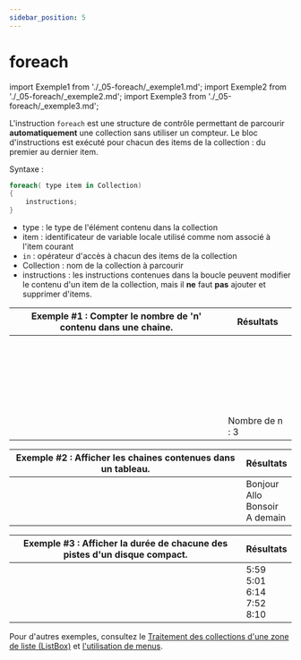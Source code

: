 ```yaml
---
sidebar_position: 5
---
```


# foreach

import Exemple1 from './_05-foreach/_exemple1.md';
import Exemple2 from './_05-foreach/_exemple2.md';
import Exemple3 from './_05-foreach/_exemple3.md';

L'instruction `foreach` est une structure de contrôle permettant de parcourir **automatiquement** une collection sans utiliser un compteur.
Le bloc d'instructions est exécuté pour chacun des items de la collection : du premier au dernier item.

Syntaxe :

```cs
foreach( type item in Collection)
{
    instructions;
}
```

- type : le type de l'élément contenu dans la collection
- item : identificateur de variable locale utilisé comme nom associé à l'item courant
- `in` : opérateur d'accès à chacun des items de la collection
- Collection : nom de la collection à parcourir
- instructions : les instructions contenues dans la boucle peuvent modifier le contenu d'un item de la collection, mais il **ne** faut **pas** ajouter et supprimer d'items.

| Exemple #1 : Compter le nombre de 'n' contenu dans une chaine. | Résultats |
| -------------------------------------------------------------- | --------- |
| <Exemple1/> | <br/> <br/> <br/> <br/> <br/> <br/> <br/> Nombre de n : 3 |

| Exemple #2 : Afficher les chaines contenues dans un tableau. | Résultats |
| -------------------------------------------------------------- | --------- |
| <Exemple2/> |  Bonjour <br/> Allo <br/> Bonsoir <br/> A demain |

| Exemple #3 : Afficher la durée de chacune des pistes d'un disque compact. | Résultats |
| -------------------------------------------------------------- | --------- |
| <Exemple3/> | 5:59 <br/> 5:01 <br/> 6:14 <br/> 7:52 <br/> 8:10 |

Pour d'autres exemples, consultez le [Traitement des collections d'une zone de liste (ListBox)](https://sites.google.com/site/notionscsharpcem/guicontroles/listbox/traitement) et [l'utilisation de menus](https://sites.google.com/site/notionscsharpcem/guicontroles/m).
